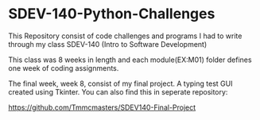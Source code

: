 # SDEV-140-Python-Challenges
This Repository consist of code challenges and programs I had to write through my class SDEV-140 (Intro to Software Development)

This class was 8 weeks in length and each module(EX:M01) folder defines one week of coding assignments. 

The final week, week 8, consist of my final project. A typing test GUI created using Tkinter. You can also find this in seperate repository:

https://github.com/Tmmcmasters/SDEV140-Final-Project

